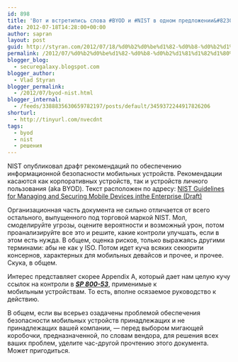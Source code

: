 ```yaml
---
id: 898
title: 'Вот и встретились слова #BYOD и #NIST в одном предложении&#8230;'
date: 2012-07-18T14:28:00+00:00
author: sapran
layout: post
guid: http://styran.com/2012/07/18/%d0%b2%d0%be%d1%82-%d0%b8-%d0%b2%d1%81%d1%82%d1%80%d0%b5%d1%82%d0%b8%d0%bb%d0%b8%d1%81%d1%8c-%d1%81%d0%bb%d0%be%d0%b2%d0%b0-byod-%d0%b8-nist-%d0%b2-%d0%be%d0%b4%d0%bd%d0%be%d0%bc-%d0%bf%d1%80%d0%b5/
permalink: /2012/07/%d0%b2%d0%be%d1%82-%d0%b8-%d0%b2%d1%81%d1%82%d1%80%d0%b5%d1%82%d0%b8%d0%bb%d0%b8%d1%81%d1%8c-%d1%81%d0%bb%d0%be%d0%b2%d0%b0-byod-%d0%b8-nist-%d0%b2-%d0%be%d0%b4%d0%bd%d0%be%d0%bc-%d0%bf%d1%80%d0%b5/
blogger_blog:
  - securegalaxy.blogspot.com
blogger_author:
  - Vlad Styran
blogger_permalink:
  - /2012/07/byod-nist.html
blogger_internal:
  - /feeds/3388835630659782197/posts/default/3459372244917826206
shorturl:
  - http://tinyurl.com/nvecdnt
tags:
  - byod
  - nist
  - решения
---
```

<div dir="ltr" style="text-align: left;">
  NIST опубликовал драфт рекомендаций по обеспечению информационной безопасности мобильных устройств. Рекомендации касаются как корпоративных устройств, так и устройств личного пользования (aka BYOD). Текст расположен по адресу:&nbsp;<span style="background-color: white;"><a href="http://csrc.nist.gov/publications/drafts/800-124r1/draft_sp800-124-rev1.pdf">NIST Guidelines for Managing and Securing Mobile Devices inthe Enterprise (Draft)</a></span> 
  
  <div>
    <o:p></o:p>
  </div>
  
  <p>
    Организационная часть документа не сильно отличается от всего остального,&nbsp;выпущенного&nbsp;под торговой маркой NIST. Мол, смоделируйте угрозы, оцените вероятности и возможный урон, потом проанализируйте все это и решите, какие контроли улучшать, если в этом есть нужда. В общем, оценка рисков, только выражаясь другими терминами: абы не как у ISO. Потом идет куча всяких секюрити консернов, характерных для мобильных девайсов и прочее, и прочее. Скука, в общем.
  </p>
  
  <p>
    Интерес представляет скорее Appendix A, который дает нам целую кучу ссылок на контроли в <b><i><a href="http://csrc.nist.gov/publications/nistpubs/800-53-Rev3/sp800-53-rev3-final_updated-errata_05-01-2010.pdf">SP 800-53</a></i></b>, применимые к мобильным&nbsp;устройствам. То есть, вполне осязаемое руководство к действию.
  </p>
  
  <p>
    В общем, если вы всерьез озадачены проблемой обеспечения безопасности мобильных устройств принадлежащих и не принадлежащих вашей компании, &#8212; перед выбором мигающей коробочки, предназначенной, по словам вендора, для решения всех ваших проблем, уделите час-другой прочтению этого документа. Может пригодиться.
  </p>
</div>

<div class="addtoany_share_save_container addtoany_content_bottom">
  <div class="a2a_kit a2a_kit_size_32 addtoany_list a2a_target" id="wpa2a_241">
    <a class="a2a_button_facebook" href="http://www.addtoany.com/add_to/facebook?linkurl=https%3A%2F%2Fblog.styran.com%2F2012%2F07%2F%25d0%25b2%25d0%25be%25d1%2582-%25d0%25b8-%25d0%25b2%25d1%2581%25d1%2582%25d1%2580%25d0%25b5%25d1%2582%25d0%25b8%25d0%25bb%25d0%25b8%25d1%2581%25d1%258c-%25d1%2581%25d0%25bb%25d0%25be%25d0%25b2%25d0%25b0-byod-%25d0%25b8-nist-%25d0%25b2-%25d0%25be%25d0%25b4%25d0%25bd%25d0%25be%25d0%25bc-%25d0%25bf%25d1%2580%25d0%25b5%2F&linkname=%D0%92%D0%BE%D1%82%20%D0%B8%20%D0%B2%D1%81%D1%82%D1%80%D0%B5%D1%82%D0%B8%D0%BB%D0%B8%D1%81%D1%8C%20%D1%81%D0%BB%D0%BE%D0%B2%D0%B0%20%23BYOD%20%D0%B8%20%23NIST%20%D0%B2%20%D0%BE%D0%B4%D0%BD%D0%BE%D0%BC%20%D0%BF%D1%80%D0%B5%D0%B4%D0%BB%D0%BE%D0%B6%D0%B5%D0%BD%D0%B8%D0%B8%E2%80%A6" title="Facebook" rel="nofollow" target="_blank"></a><a class="a2a_button_twitter" href="http://www.addtoany.com/add_to/twitter?linkurl=https%3A%2F%2Fblog.styran.com%2F2012%2F07%2F%25d0%25b2%25d0%25be%25d1%2582-%25d0%25b8-%25d0%25b2%25d1%2581%25d1%2582%25d1%2580%25d0%25b5%25d1%2582%25d0%25b8%25d0%25bb%25d0%25b8%25d1%2581%25d1%258c-%25d1%2581%25d0%25bb%25d0%25be%25d0%25b2%25d0%25b0-byod-%25d0%25b8-nist-%25d0%25b2-%25d0%25be%25d0%25b4%25d0%25bd%25d0%25be%25d0%25bc-%25d0%25bf%25d1%2580%25d0%25b5%2F&linkname=%D0%92%D0%BE%D1%82%20%D0%B8%20%D0%B2%D1%81%D1%82%D1%80%D0%B5%D1%82%D0%B8%D0%BB%D0%B8%D1%81%D1%8C%20%D1%81%D0%BB%D0%BE%D0%B2%D0%B0%20%23BYOD%20%D0%B8%20%23NIST%20%D0%B2%20%D0%BE%D0%B4%D0%BD%D0%BE%D0%BC%20%D0%BF%D1%80%D0%B5%D0%B4%D0%BB%D0%BE%D0%B6%D0%B5%D0%BD%D0%B8%D0%B8%E2%80%A6" title="Twitter" rel="nofollow" target="_blank"></a><a class="a2a_button_google_plus" href="http://www.addtoany.com/add_to/google_plus?linkurl=https%3A%2F%2Fblog.styran.com%2F2012%2F07%2F%25d0%25b2%25d0%25be%25d1%2582-%25d0%25b8-%25d0%25b2%25d1%2581%25d1%2582%25d1%2580%25d0%25b5%25d1%2582%25d0%25b8%25d0%25bb%25d0%25b8%25d1%2581%25d1%258c-%25d1%2581%25d0%25bb%25d0%25be%25d0%25b2%25d0%25b0-byod-%25d0%25b8-nist-%25d0%25b2-%25d0%25be%25d0%25b4%25d0%25bd%25d0%25be%25d0%25bc-%25d0%25bf%25d1%2580%25d0%25b5%2F&linkname=%D0%92%D0%BE%D1%82%20%D0%B8%20%D0%B2%D1%81%D1%82%D1%80%D0%B5%D1%82%D0%B8%D0%BB%D0%B8%D1%81%D1%8C%20%D1%81%D0%BB%D0%BE%D0%B2%D0%B0%20%23BYOD%20%D0%B8%20%23NIST%20%D0%B2%20%D0%BE%D0%B4%D0%BD%D0%BE%D0%BC%20%D0%BF%D1%80%D0%B5%D0%B4%D0%BB%D0%BE%D0%B6%D0%B5%D0%BD%D0%B8%D0%B8%E2%80%A6" title="Google+" rel="nofollow" target="_blank"></a><a class="a2a_button_linkedin" href="http://www.addtoany.com/add_to/linkedin?linkurl=https%3A%2F%2Fblog.styran.com%2F2012%2F07%2F%25d0%25b2%25d0%25be%25d1%2582-%25d0%25b8-%25d0%25b2%25d1%2581%25d1%2582%25d1%2580%25d0%25b5%25d1%2582%25d0%25b8%25d0%25bb%25d0%25b8%25d1%2581%25d1%258c-%25d1%2581%25d0%25bb%25d0%25be%25d0%25b2%25d0%25b0-byod-%25d0%25b8-nist-%25d0%25b2-%25d0%25be%25d0%25b4%25d0%25bd%25d0%25be%25d0%25bc-%25d0%25bf%25d1%2580%25d0%25b5%2F&linkname=%D0%92%D0%BE%D1%82%20%D0%B8%20%D0%B2%D1%81%D1%82%D1%80%D0%B5%D1%82%D0%B8%D0%BB%D0%B8%D1%81%D1%8C%20%D1%81%D0%BB%D0%BE%D0%B2%D0%B0%20%23BYOD%20%D0%B8%20%23NIST%20%D0%B2%20%D0%BE%D0%B4%D0%BD%D0%BE%D0%BC%20%D0%BF%D1%80%D0%B5%D0%B4%D0%BB%D0%BE%D0%B6%D0%B5%D0%BD%D0%B8%D0%B8%E2%80%A6" title="LinkedIn" rel="nofollow" target="_blank"></a><a class="a2a_dd addtoany_share_save" href="https://www.addtoany.com/share"></a>
  </div>
</div>